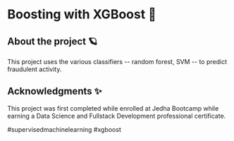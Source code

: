 # Boosting with XGBoost 🔭

## About the project 🪐

This project uses the various classifiers -- random forest, SVM -- to predict fraudulent activity.


## Acknowledgments ✨

This project was first completed while enrolled at Jedha Bootcamp while earning a Data Science and Fullstack Development 
professional certificate.


#supervisedmachinelearning #xgboost
